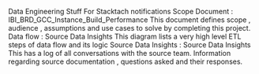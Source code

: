 Data Engineering Stuff For Stacktach notifications
Scope Document : IBI_BRD_GCC_Instance_Build_Performance
	This document defines scope , audience , assumptions and use cases to solve by completing this project.
Data flow : Source Data Insights
	This diagram lists a very high level ETL steps of data flow and its logic
Source Data Insights : Source Data Insights
	This has a log of all conversations with the source team. Information regarding source documentation , questions asked and their responses.
